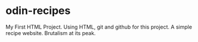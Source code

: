 # odin-recipes

My First HTML Project. Using HTML, git and github for this project. A simple recipe website. 
Brutalism at its peak.